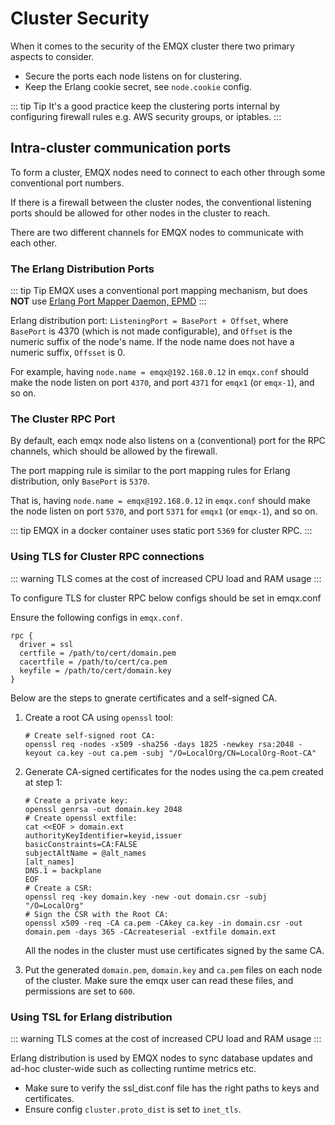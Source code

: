 # Cluster Security

When it comes to the security of the EMQX cluster there two primary
aspects to consider.

* Secure the ports each node listens on for clustering.
* Keep the Erlang cookie secret, see `node.cookie` config.

::: tip Tip
It's a good practice keep the clustering ports internal by configuring
firewall rules e.g. AWS security groups, or iptables.
:::

## Intra-cluster communication ports

To form a cluster, EMQX nodes need to connect to each other through some conventional
port numbers.

If there is a firewall between the cluster nodes, the conventional listening ports
should be allowed for other nodes in the cluster to reach.

There are two different channels for EMQX nodes to communicate with each other.

### The Erlang Distribution Ports

::: tip Tip
EMQX uses a conventional port mapping mechanism,
but does **NOT** use [Erlang Port Mapper Daemon, EPMD](https://www.erlang.org/doc/man/epmd.html)
:::

Erlang distribution port: `ListeningPort = BasePort + Offset`,
where `BasePort` is 4370 (which is not made configurable), and `Offset` is the numeric
suffix of the node's name. If the node name does not have a numeric suffix, `Offsset` is 0.

For example, having `node.name = emqx@192.168.0.12` in `emqx.conf` should make the
node listen on port `4370`, and port  `4371` for `emqx1` (or `emqx-1`), and so on.

### The Cluster RPC Port

By default, each emqx node also listens on a (conventional) port for the RPC channels,
which should be allowed by the firewall.

The port mapping rule is similar to the port mapping rules for Erlang distribution,
only `BasePort` is `5370`.

That is, having `node.name = emqx@192.168.0.12` in `emqx.conf` should make the node
listen on port `5370`, and port `5371` for `emqx1` (or `emqx-1`), and so on.

::: tip
EMQX in a docker container uses static port `5369` for cluster RPC.
:::

### Using TLS for Cluster RPC connections

::: warning
TLS comes at the cost of increased CPU load and RAM usage
:::

To configure TLS for cluster RPC below configs should be set in emqx.conf

Ensure the following configs in `emqx.conf`.

```
rpc {
  driver = ssl
  certfile = /path/to/cert/domain.pem
  cacertfile = /path/to/cert/ca.pem
  keyfile = /path/to/cert/domain.key
}
```

Below are the steps to gnerate certificates and a self-signed CA.

1. Create a root CA using `openssl` tool:

   ```
   # Create self-signed root CA:
   openssl req -nodes -x509 -sha256 -days 1825 -newkey rsa:2048 -keyout ca.key -out ca.pem -subj "/O=LocalOrg/CN=LocalOrg-Root-CA"
   ```

2. Generate CA-signed certificates for the nodes using the ca.pem created at step 1:

   ```
   # Create a private key:
   openssl genrsa -out domain.key 2048
   # Create openssl extfile:
   cat <<EOF > domain.ext
   authorityKeyIdentifier=keyid,issuer
   basicConstraints=CA:FALSE
   subjectAltName = @alt_names
   [alt_names]
   DNS.1 = backplane
   EOF
   # Create a CSR:
   openssl req -key domain.key -new -out domain.csr -subj "/O=LocalOrg"
   # Sign the CSR with the Root CA:
   openssl x509 -req -CA ca.pem -CAkey ca.key -in domain.csr -out domain.pem -days 365 -CAcreateserial -extfile domain.ext
   ```
   All the nodes in the cluster must use certificates signed by the same CA.

3. Put the generated `domain.pem`, `domain.key` and `ca.pem` files on each node of the cluster.
   Make sure the emqx user can read these files, and permissions are set to `600`.

### Using TSL for Erlang distribution

::: warning
TLS comes at the cost of increased CPU load and RAM usage
:::

Erlang distribution is used by EMQX nodes to sync database updates
and ad-hoc cluster-wide such as collecting runtime metrics etc.

* Make sure to verify the ssl_dist.conf file has the right paths to keys and certificates.
* Ensure config `cluster.proto_dist` is set to `inet_tls`.
